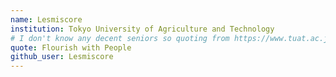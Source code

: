 ```yaml
---
name: Lesmiscore
institution: Tokyo University of Agriculture and Technology
# I don't know any decent seniors so quoting from https://www.tuat.ac.jp/outline/executive/vision/ instead
quote: Flourish with People
github_user: Lesmiscore
---
```

